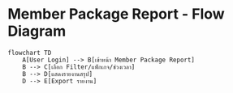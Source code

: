 # Member Package Report - Flow Diagram

```mermaid
flowchart TD
    A[User Login] --> B[เข้าหน้า Member Package Report]
    B --> C[เลือก Filter/แพ็กเกจ/ช่วงเวลา]
    B --> D[แสดงรายงานสรุป]
    D --> E[Export รายงาน]
```
